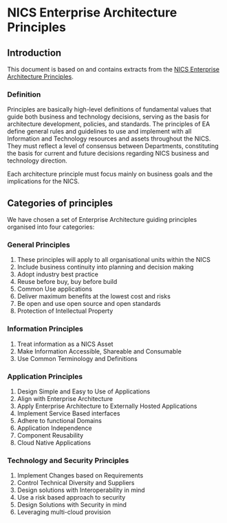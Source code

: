 # NICS Enterprise Architecture Principles

## Introduction

This document is based on and contains extracts from the [NICS Enterprise Architecture Principles](https://www.finance-ni.gov.uk/publications/nics-enterprise-architecture-principles-itda).

### Definition

Principles are basically high-level definitions of fundamental values that guide both business and technology decisions,
serving as the basis for architecture development, policies, and standards. The principles of EA define general rules
and guidelines to use and implement with all Information and Technology resources and assets throughout the NICS. They must reflect a level of consensus between Departments, constituting the basis for current and future decisions regarding NICS business and technology direction.

Each architecture principle must focus mainly on business goals and the implications for the NICS.

## Categories of principles

We have chosen a set of Enterprise Architecture guiding principles organised into four categories:

### General Principles

1. These principles will apply to all organisational units within the NICS
2. Include business continuity into planning and decision making
3. Adopt industry best practice
4. Reuse before buy, buy before build
5. Common Use applications
6. Deliver maximum benefits at the lowest cost and risks
7. Be open and use open source and open standards
8. Protection of Intellectual Property

### Information Principles

1. Treat information as a NICS Asset
2. Make Information Accessible, Shareable and Consumable
3. Use Common Terminology and Definitions

### Application Principles

1. Design Simple and Easy to Use of Applications
2. Align with Enterprise Architecture
3. Apply Enterprise Architecture to Externally Hosted Applications
4. Implement Service Based interfaces
5. Adhere to functional Domains
6. Application Independence
7. Component Reusability
8. Cloud Native Applications

### Technology and Security Principles

1. Implement Changes based on Requirements
2. Control Technical Diversity and Suppliers
3. Design solutions with Interoperability in mind
4. Use a risk based approach to security
5. Design Solutions with Security in mind
6. Leveraging multi-cloud provision
